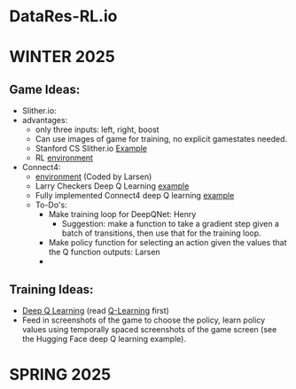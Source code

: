 # DataRes-RL.io
# WINTER 2025
## Game Ideas:
* Slither.io:
 * advantages:
   * only three inputs: left, right, boost
   * Can use images of game for training, no explicit gamestates needed.
   * Stanford CS Slither.io [Example](https://cs229.stanford.edu/proj2019aut/data/assignment_308832_raw/26588099.pdf)
   * RL [environment](https://gymnasium.farama.org/index.html)
* Connect4:
   * [environment](https://drive.google.com/drive/folders/16GSzgFau7pEjVV54gfqv04atl7KXIXas?usp=drive_link) (Coded by Larsen)
   * Larry Checkers Deep Q Learning [example](https://github.com/leighannelem/checkersRL_math156_24/blob/main/nb.ipynb)
   * Fully implemented Connect4 deep Q learning [example](https://github.com/neoyung/connect-4/blob/master/connect_X.ipynb)
   * To-Do's:
        * Make training loop for DeepQNet: Henry
             * Suggestion: make a function to take a gradient step given a batch of transitions, then use that for the training loop.
        * Make policy function for selecting an action given the values that the Q function outputs: Larsen
        * 

## Training Ideas:
* [Deep Q Learning](https://huggingface.co/learn/deep-rl-course/en/unit3/deep-q-algorithm) (read [Q-Learning](https://huggingface.co/learn/deep-rl-course/en/unit2/q-learning) first)
* Feed in screenshots of the game to choose the policy, learn policy values using temporally spaced screenshots of the game screen (see the Hugging Face deep Q learning example).

# SPRING 2025



